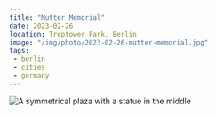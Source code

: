```yaml
---
title: "Mutter Memorial"
date: 2023-02-26
location: Treptower Park, Berlin
image: "/img/photo/2023-02-26-mutter-memorial.jpg"
tags:
 - berlin
 - cities
 - germany
---
```


![A symmetrical plaza with a statue in the middle](/img/photo/2023-02-26-mutter-memorial.jpg)
